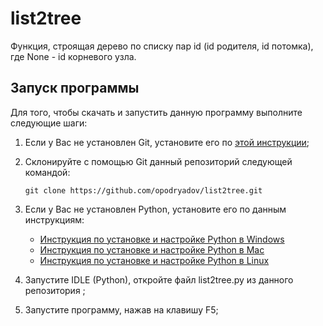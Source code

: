 # list2tree

Функция, строящая дерево по списку пар id (id родителя, id потомка), где None - id корневого узла.

## Запуск программы
Для того, чтобы скачать и запустить данную программу выполните следующие шаги:
1. Если у Вас не установлен Git, установите его по [этой инструкции](https://github.com/netology-code/guides/tree/master/git);

2. Склонируйте с помощью Git данный репозиторий следующей командой:
   
   ```git clone https://github.com/opodryadov/list2tree.git```
3. Если у Вас не установлен Python, установите его по данным инструкциям:
   - [Инструкция по установке и настройке Python в Windows](https://github.com/netology-code/guides/blob/master/python/python_windows.md)
   - [Инструкция по установке и настройке Python в Mac](https://github.com/netology-code/guides/blob/master/python/python_mac.md)
   - [Инструкция по установке и настройке Python в Linux](https://github.com/netology-code/guides/blob/master/python/python_linux.md)
   
4. Запустите IDLE (Python), откройте файл list2tree.py из данного репозитория ;
5. Запустите программу, нажав на клавишу F5;
